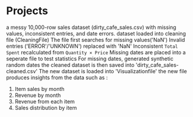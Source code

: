 # Projects
a messy 10,000-row sales dataset (dirty_cafe_sales.csv) with missing values, inconsistent entries, and date errors.
dataset loaded into cleaning file (CleaningFile)
The file first searches for missing values('NaN')
Invalid entries ('ERROR'/'UNKNOWN') replaced with 'NaN'
Inconsistent `Total Spent` recalculated from `Quantity × Price`
Missing dates are placed into a seperate file to test statistics
For missing dates, generated synthetic random dates
the cleaned dataset is then saved into 'dirty_cafe_sales-cleaned.csv'
The new dataset is loaded into 'Visualizationfile'
the new file produces insights from the data such as :
1. Item sales by month
2. Revenue by month
3. Revenue from each item
4. Sales distribution by item
